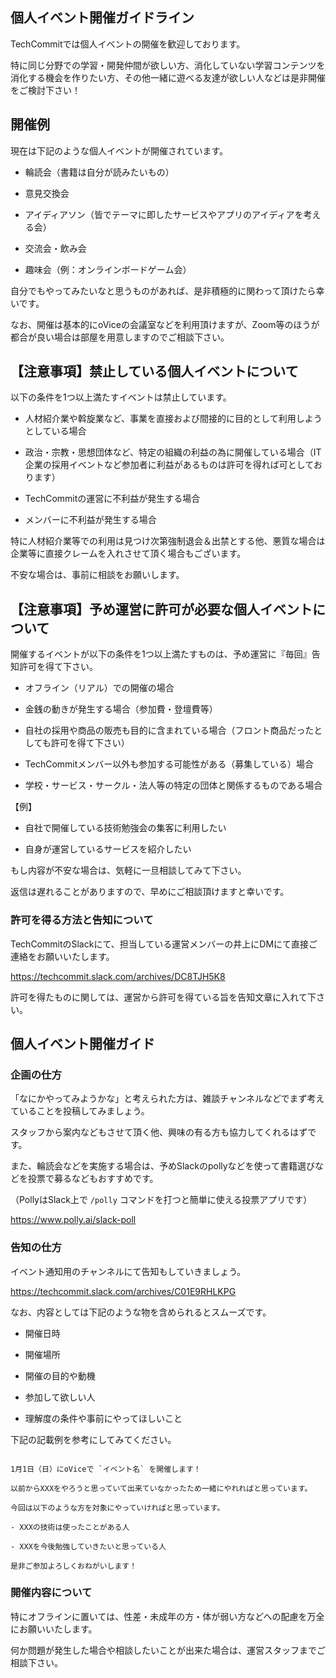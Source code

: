 ## 個人イベント開催ガイドライン

TechCommitでは個人イベントの開催を歓迎しております。

特に同じ分野での学習・開発仲間が欲しい方、消化していない学習コンテンツを消化する機会を作りたい方、その他一緒に遊べる友達が欲しい人などは是非開催をご検討下さい！

## 開催例

現在は下記のような個人イベントが開催されています。

- 輪読会（書籍は自分が読みたいもの）

-  意見交換会

- アイディアソン（皆でテーマに即したサービスやアプリのアイディアを考える会）

- 交流会・飲み会

- 趣味会（例：オンラインボードゲーム会）

自分でもやってみたいなと思うものがあれば、是非積極的に関わって頂けたら幸いです。

なお、開催は基本的にoViceの会議室などを利用頂けますが、Zoom等のほうが都合が良い場合は部屋を用意しますのでご相談下さい。

## 【注意事項】禁止している個人イベントについて

以下の条件を1つ以上満たすイベントは禁止しています。

- 人材紹介業や斡旋業など、事業を直接および間接的に目的として利用しようとしている場合

- 政治・宗教・思想団体など、特定の組織の利益の為に開催している場合（IT企業の採用イベントなど参加者に利益があるものは許可を得れば可としております）

- TechCommitの運営に不利益が発生する場合

- メンバーに不利益が発生する場合

特に人材紹介業等での利用は見つけ次第強制退会＆出禁とする他、悪質な場合は企業等に直接クレームを入れさせて頂く場合もございます。

不安な場合は、事前に相談をお願いします。

## 【注意事項】予め運営に許可が必要な個人イベントについて

開催するイベントが以下の条件を1つ以上満たすものは、予め運営に『毎回』告知許可を得て下さい。

- オフライン（リアル）での開催の場合

- 金銭の動きが発生する場合（参加費・登壇費等）

- 自社の採用や商品の販売も目的に含まれている場合（フロント商品だったとしても許可を得て下さい）

- TechCommitメンバー以外も参加する可能性がある（募集している）場合

- 学校・サービス・サークル・法人等の特定の団体と関係するものである場合

【例】

- 自社で開催している技術勉強会の集客に利用したい

- 自身が運営しているサービスを紹介したい

もし内容が不安な場合は、気軽に一旦相談してみて下さい。

返信は遅れることがありますので、早めにご相談頂けますと幸いです。

### 許可を得る方法と告知について

TechCommitのSlackにて、担当している運営メンバーの井上にDMにて直接ご連絡をお願いいたします。

https://techcommit.slack.com/archives/DC8TJH5K8

許可を得たものに関しては、運営から許可を得ている旨を告知文章に入れて下さい。

## 個人イベント開催ガイド

### 企画の仕方

「なにかやってみようかな」と考えられた方は、雑談チャンネルなどでまず考えていることを投稿してみましょう。

スタッフから案内などもさせて頂く他、興味の有る方も協力してくれるはずです。

また、輪読会などを実施する場合は、予めSlackのpollyなどを使って書籍選びなどを投票で募るなどもおすすめです。

（PollyはSlack上で `/polly` コマンドを打つと簡単に使える投票アプリです）

https://www.polly.ai/slack-poll

### 告知の仕方

イベント通知用のチャンネルにて告知もしていきましょう。

https://techcommit.slack.com/archives/C01E9RHLKPG

なお、内容としては下記のような物を含められるとスムーズです。

- 開催日時

- 開催場所

- 開催の目的や動機

- 参加して欲しい人

- 理解度の条件や事前にやってほしいこと

下記の記載例を参考にしてみてください。

```

1月1日（日）にoViceで `イベント名` を開催します！

以前からXXXをやろうと思っていて出来ていなかったため一緒にやれればと思っています。

今回は以下のような方を対象にやっていければと思っています。

- XXXの技術は使ったことがある人

- XXXを今後勉強していきたいと思っている人

是非ご参加よろしくおねがいします！

```

### 開催内容について

特にオフラインに置いては、性差・未成年の方・体が弱い方などへの配慮を万全にお願いいたします。

何か問題が発生した場合や相談したいことが出来た場合は、運営スタッフまでご相談下さい。
